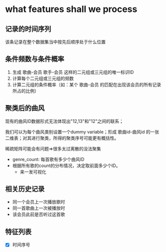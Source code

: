 # what features shall we process

## 记录的时间序列

该条记录在整个数据集当中按先后顺序处于什么位置

## 条件频数与条件概率

1. 生成 歌曲-会员 歌手-会员 这样的二元组或三元组的唯一标识ID
1. 计算每个二元组或三元组的频数
1. 计算二元组的条件概率（如：某个 歌曲-会员 的匹配在出现该会员的所有记录所占的比例）

## 聚类后的曲风

现有的曲风ID数据形式无法体现出"12,13"和"12"之间的联系；

我们可以为每个曲风类别设置一个dummy variable；形成 歌曲id-曲风id 的一张二维表；对其进行聚类，所得的聚类序号可能更有概括性。

稀疏矩阵可能会有问题=>很多太过离散的没法聚集

- genre_count: 每首歌有多少个曲风ID
- 根据所有歌的count的分布情况，决定取前面多少个ID。
  - 来一发可视化

## 相关历史记录

- 同一个会员上一次播放歌时
- 同一首歌曲上一次被播放时
- 该会员此前是否听过这首歌

## 特征列表

- [x] 时间序号 
